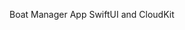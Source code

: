 
  Boat Manager App
  SwiftUI and CloudKit

<!---
TatterRi/TatterRi is a ✨ special ✨ repository because its `README.md` (this file) appears on your GitHub profile.
You can click the Preview link to take a look at your changes.
--->
